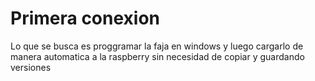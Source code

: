 # Primera conexion


Lo que se busca es proggramar la faja en windows y luego cargarlo de manera automatica a la raspberry 
sin necesidad de copiar y guardando versiones 